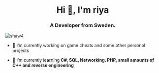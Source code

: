 <h1 align="center">Hi 👋, I'm riya</h1>
<h3 align="center">A Developer from Sweden.</h3>

<p align="left"> <img src="https://komarev.com/ghpvc/?username=shaw4&label=Profile%20views&color=0e75b6&style=flat" alt="shaw4" /> </p>

- 🔭 I’m currently working on game cheats and some other personal projects

- 🌱 I’m currently learning **C#, SQL, Networking, PHP, small amounts of C++ and reverse engineering**
